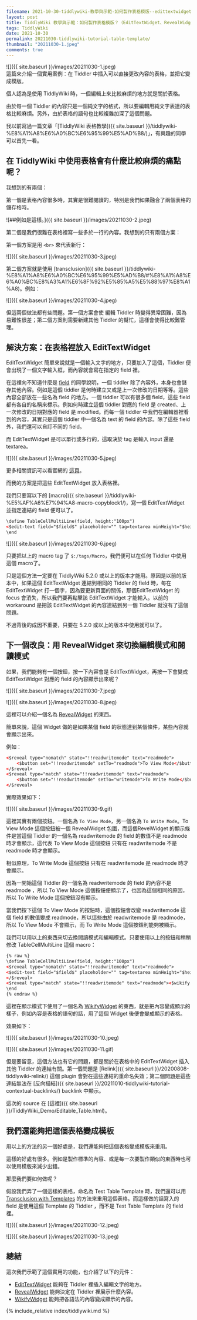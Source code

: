 ```yaml
---
filename: 2021-10-30-tiddlywiki-教學與示範-如何製作表格模版--edittextwidget-revealwidget-wikifywidget-.md
layout: post
title: TiddlyWiki 教學與示範：如何製作表格模版？（EditTextWidget、RevealWidget、WikifyWidget）
tags: TiddlyWiki
date: 2021-10-30
permalink: 20211030-tiddlywiki-tutorial-table-template/
thumbnail: "20211030-1.jpeg"
comments: true
---
```


![]({{ site.baseurl }}/images/20211030-1.jpeg)  
這篇來介紹一個實用案例：在 Tiddler 中插入可以直接更改內容的表格，並把它變成模版。

個人認為是使用 TiddlyWiki 時，一個編輯上來比較麻煩的地方就是關於表格。

由於每一個 Tiddler 的內容只是一個純文字的格式，所以要編輯用純文字表達的表格比較麻煩。另外，由於表格的語句也比較複雜加深了這個問題。

我以前寫過一篇文章「[TiddlyWiki 表格教學]({{ site.baseurl }}/tiddlywiki-%E8%A1%A8%E6%A0%BC%E6%95%99%E5%AD%B8/)」，有興趣的同學可以首先一看。

## 在 TiddlyWiki 中使用表格會有什麼比較麻煩的痛點呢？

我想到的有兩個：

第一個是表格內容很多時，其實是很難閱讀的，特別是我們如果融合了兩個表格的儲存格時。

![##例如是這樣。]({{ site.baseurl }}/images/20211030-2.jpeg)

第二個是我們很難在表格裡寫一些多於一行的內容。我想到的只有兩個方案：

第一個方案是用 `<br>` 來代表新行：

![]({{ site.baseurl }}/images/20211030-3.jpeg)

第二個方案就是使用 [transclusion]({{ site.baseurl }}/tiddlywiki-%E8%A1%A8%E6%A0%BC%E6%95%99%E5%AD%B8/#%E8%A1%A8%E6%A0%BC%E8%A3%A1%E6%8F%92%E5%85%A5%E5%88%97%E8%A1%A8)。例如：

![]({{ site.baseurl }}/images/20211030-4.jpeg)

但這兩個做法都有些問題。第一個方案會使 編輯 Tiddler 時變得異常困難，因為易難性很差；第二個方案則需要新建其他 Tiddler 的幫忙，這樣會使得比較難管理。

## 解決方案：在表格裡放入 EditTextWidget

EditTextWidget 簡單來說就是一個輸入文字的地方，只要加入了這個，Tiddler 便會出現了一個文字輸入框，而內容就會寫在指定的 field 裡。

在這裡向不知道什麼是 [field](https://tiddlywiki.com/#TiddlerFields) 的同學說明，一個 tiddler 除了內容外，本身也會儲存其他內容。例如是這個 tiddler 是何時建立又或是上一次修改的日期等等。這些內容全部放在一些名為 field 的地方。一個 tiddler 可以有很多個 field，這些 field 都有各自的名稱來標示。例如何時建立這個 tiddler 對應的 field 是 created、上一次修改的日期對應的 field 是 modified。而每一個 tiddler 中我們在編輯器裡看到的內容，其實只是這個 tiddler 中一個名為 text 的 field 的內容。除了這些 field 外，我們還可以自訂不同的 field。

而 EditTextWidget 是可以單行或多行的，這取決於 tag 是輸入 input 還是 textarea。

![]({{ site.baseurl }}/images/20211030-5.jpeg)

更多相關資訊可以看官網的 [這頁](https://tiddlywiki.com/#EditTextWidget)。

而我的方案是把這些 EditTextWidget 放入表格裡。

我們只要寫以下的 [macro]({{ site.baseurl }}/tiddlywiki-%E5%AF%A6%E7%94%A8-macro-copyblock1/)，寫一個 EditTextWidget 並指定連結的 field 便可以了。

```html
\define TableCellMultiLine(field, height:"100px")
<$edit-text field="$field$" placeholder="" tag=textarea minHeight="$height$" autoHeight="yes"/>
\end
```

![]({{ site.baseurl }}/images/20211030-6.jpeg)

只要把以上的 macro tag 了 `$:/tags/Macro`，我們便可以在任何 Tiddler 中使用這個 macro了。

只是這個方法一定要在 TiddlyWiki 5.2.0 或以上的版本才能用。原因是以前的版本中，如果這個 EditTextWidget 連結到相同的 Tiddler 的 field 時，每在 EditTextWidget 打一個字，因為要更新頁面的關係，那個EditTextWidget 的 focus 會消失，所以我們要再點擊該 EditTextWidget 才能輸入。以前的 workaround 是把該 EditTextWidget 的內容連結到另一個 Tiddler 就沒有了這個問題。

不過背後的成因不重要，只要在 5.2.0 或以上的版本中使用就可以了。

## 下一個改良：用 RevealWidget 來切換編輯模式和閱讀模式

如果，我們能夠有一個按鈕，按一下內容會是 EditTextWidget，再按一下會變成 EditTextWidget 對應的 field 的內容顯示出來呢？

![]({{ site.baseurl }}/images/20211030-7.jpeg)

![]({{ site.baseurl }}/images/20211030-8.jpeg)

這裡可以介紹一個名為 [RevealWidget](https://tiddlywiki.com/#RevealWidget) 的東西。

簡單來說，這個 Widget 做的是如果某個 field 的狀態達到某個條件，某些內容就會顯示出來。

例如：

```html
<$reveal type="nomatch" state="!!readwritemode" text="readmode">
    <$button set="!!readwritemode" setTo="readmode">To View Mode</$button>
</$reveal>
<$reveal type="match" state="!!readwritemode" text="readmode">
    <$button set="!!readwritemode" setTo="writemode">To Write Mode</$button>
</$reveal>
```

實際效果如下：

![]({{ site.baseurl }}/images/20211030-9.gif)

這裡其實有兩個按鈕。一個名為 `To View Mode`，另一個名為 `To Write Mode`。To View Mode 這個按鈕被一個 RevealWidget 包圍，而這個RevelWidget 的顯示條件是當這個 Tiddler 的一個名為 readwritemode 的 field 的數值不是 readmode 時才會顯示，這代表 To View Mode 這個按鈕 只有在 readwritemode 不是 readmode 時才會顯示。

相似原理，To Write Mode 這個按鈕 只有在 readwritemode 是 readmode 時才會顯示。

因為一開始這個 Tiddler 的一個名為 readwritemode 的 field 的內容不是 readmode ，所以 To View Mode 這個按鈕便顯示了，也因為這個相同的原因，所以 To Write Mode 這個按鈕沒有顯示。

當我們按下這個 To View Mode 的按鈕時，這個按鈕會改變 readwritemode 這個 field 的數值變成 readmode，所以這些由於 readwritemode 是 readmode，所以 To View Mode 不會顯示，而 To Write Mode 這個按鈕則能夠被顯示。

我們可以用以上的東西來切去換閲讀模式和編輯模式。只要使用以上的按鈕和稍稍修改 TableCellMultiLine 這個 macro：

```html
{% raw %}
\define TableCellMultiLine(field, height:"100px")
<$reveal type="nomatch" state="!!readwritemode" text="readmode">
<$edit-text field="$field$" placeholder="" tag=textarea minHeight="$height$" autoHeight="yes"/>
</$reveal>
<$reveal type="match" state="!!readwritemode" text="readmode"><$wikify name="fieldvalue" text="{{!!$field$}}" output="html"><<fieldvalue>></$wikify></$reveal>
\end
{% endraw %}
```

這裡在顯示模式下使用了一個名為 [WikifyWidget](https://tiddlywiki.com/#WikifyWidget) 的東西，就是把內容變成顯示的樣子，例如內容是表格的語句的話，用了這個 Widget 後便會變成顯示的表格。

效果如下：

![]({{ site.baseurl }}/images/20211030-10.jpeg)

![]({{ site.baseurl }}/images/20211030-11.gif)

但是要留意，這個方法也有它的問題，都是關於在表格中的 EditTextWidget 插入其他 Tiddler 的連結有關。第一個問題是 [Relink]({{ site.baseurl }}/20200808-tiddlywiki-relink/) 這個 plugin 會對在這些連結的重命名失效；第二個問題是這些連結無法在 [反向描結]({{ site.baseurl }}/20211010-tiddlywiki-tutorial-contextual-backlinks/) backlink 中顯示。

這次的 source 在 [這裡]({{ site.baseurl }}/TiddlyWiki_Demo/Editable_Table.html)。

## 我們還能夠把這個表格變成模板

用以上的方法的另一個好處是，我們還能夠把這個表格變成模版來重用。

這樣的好處有很多。例如是製作標準的內容、或是每一次要製作類似的東西時也可以使用模版來減少出錯。

那麼我們要如何做呢？

假設我們弄了一個這樣的表格，命名為 Test Table Template 時，我們還可以用 [Transclusion with Templates](https://tiddlywiki.com/#Transclusion%20with%20Templates) 的方法來重用這個表格。而這樣做的話寫入的 field 是使用這個 Template 的 Tiddler ，而不是 Test Table Template 的 field 裡。

![]({{ site.baseurl }}/images/20211030-12.jpeg)

![]({{ site.baseurl }}/images/20211030-13.jpeg)

## 總結

這次我們示範了這個實用的功能，也介紹了以下的元件：

* [EditTextWidget](https://tiddlywiki.com/#EditTextWidget) 能夠在 Tiddler 裡插入編輯文字的地方。
* [RevealWidget](https://tiddlywiki.com/#RevealWidget) 能夠決定在 Tiddler 裡展示什麼內容。
* [WikifyWidget](https://tiddlywiki.com/#WikifyWidget) 能夠把各語法的內容變成顯示的內容。

{% include_relative index/tiddlywiki.md %}
